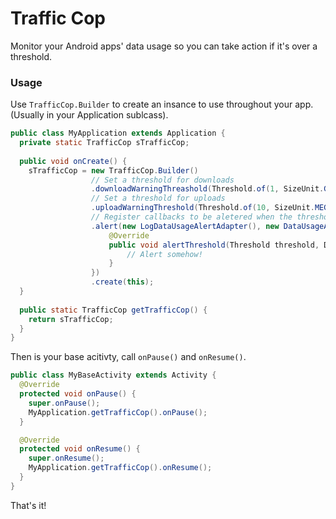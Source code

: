 Traffic Cop
==========

Monitor your Android apps' data usage so you can take action if it's over a threshold.

### Usage
Use `TrafficCop.Builder` to create an insance to use throughout your app. (Usually in your Application sublcass).

```java
public class MyApplication extends Application {
  private static TrafficCop sTrafficCop;
  
  public void onCreate() {
    sTrafficCop = new TrafficCop.Builder()
                  // Set a threshold for downloads
                  .downloadWarningThreashold(Threshold.of(1, SizeUnit.GIGABYTE).per(1, TimeUnit.WEEK))
                  // Set a threshold for uploads
                  .uploadWarningThreshold(Threshold.of(10, SizeUnit.MEGABYTES).per(TimeUnit.HOUR))
                  // Register callbacks to be aletered when the threshold is hit
                  .alert(new LogDataUsageAlertAdapter(), new DataUsageAlertAdapter() {
                      @Override
                      public void alertThreshold(Threshold threshold, DataUsage dataUsage) {
                          // Alert somehow!
                      }
                  })
                  .create(this);
  }
  
  public static TrafficCop getTrafficCop() {
    return sTrafficCop;
  }
}
```

Then is your base acitivty, call `onPause()` and `onResume()`.

```java
public class MyBaseActivity extends Activity {
  @Override
  protected void onPause() {
    super.onPause();
    MyApplication.getTrafficCop().onPause();
  }

  @Override
  protected void onResume() {
    super.onResume();
    MyApplication.getTrafficCop().onResume();
  }
}
```

That's it!
